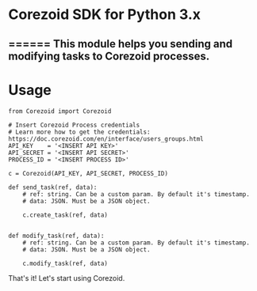 # Corezoid SDK for Python 3.x
======
This module helps you sending and modifying tasks to Corezoid processes.
------------------------------------------------------------------------
# Usage
```
from Corezoid import Corezoid

# Insert Corezoid Process credentials
# Learn more how to get the credentials: https://doc.corezoid.com/en/interface/users_groups.html
API_KEY    = '<INSERT API KEY>' 
API_SECRET = '<INSERT API SECRET>'
PROCESS_ID = '<INSERT PROCESS ID>'

c = Corezoid(API_KEY, API_SECRET, PROCESS_ID)

def send_task(ref, data):
    # ref: string. Can be a custom param. By default it's timestamp. 
    # data: JSON. Must be a JSON object.
  
    c.create_task(ref, data)


def modify_task(ref, data):
    # ref: string. Can be a custom param. By default it's timestamp. 
    # data: JSON. Must be a JSON object.

    c.modify_task(ref, data)

```

That's it! 
Let's start using Corezoid.



